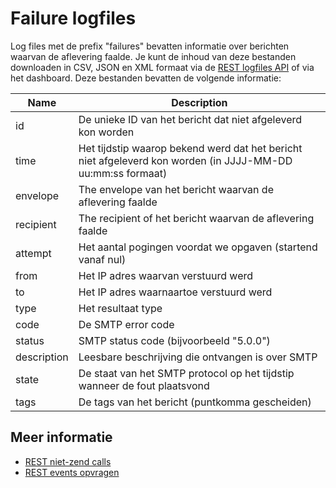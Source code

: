 # Failure logfiles

Log files met de prefix "failures" bevatten informatie over berichten waarvan
de aflevering faalde. Je kunt de inhoud van deze bestanden downloaden in
CSV, JSON en XML formaat via de [REST logfiles API](rest-logfiles) of via
het dashboard. Deze bestanden bevatten de volgende informatie:

| Name        | Description                                                                                                 |
| ----------- | ----------------------------------------------------------------------------------------------------------- |
| id          | De unieke ID van het bericht dat niet afgeleverd kon worden                                                 |
| time        | Het tijdstip waarop bekend werd dat het bericht niet afgeleverd kon worden (in JJJJ-MM-DD uu:mm:ss formaat) |
| envelope    | The envelope van het bericht waarvan de aflevering faalde                                                   |
| recipient   | The recipient of het bericht waarvan de aflevering faalde                                                   |
| attempt     | Het aantal pogingen voordat we opgaven (startend vanaf nul)                                                 |
| from        | Het IP adres waarvan verstuurd werd                                                                         |
| to          | Het IP adres waarnaartoe verstuurd werd                                                                     |
| type        | Het resultaat type                                                                                          |
| code        | De SMTP error code                                                                                          |
| status      | SMTP status code (bijvoorbeeld "5.0.0")                                                                     |
| description | Leesbare beschrijving die ontvangen is over SMTP                                                            |
| state       | De staat van het SMTP protocol op het tijdstip wanneer de fout plaatsvond                                   |
| tags        | De tags van het bericht (puntkomma gescheiden)                                                              |

## Meer informatie

* [REST niet-zend calls](./rest-other-calls)
* [REST events opvragen](./rest-events)

